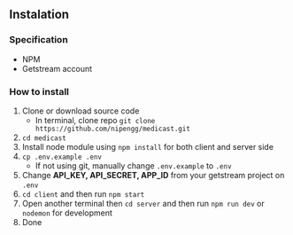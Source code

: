 ## Instalation

### Specification
- NPM
- Getstream account

### How to install

1. Clone or download source code
    - In terminal, clone repo `git clone https://github.com/nipengg/medicast.git`
2. `cd medicast`
3. Install node module using `npm install` for both client and server side
4. `cp .env.example .env`
    - If not using git, manually change `.env.example` to `.env`
5. Change **API_KEY, API_SECRET, APP_ID** from your getstream project on `.env`
6. `cd client` and then run `npm start`
7. Open another terminal then `cd server` and then run `npm run dev` or `nodemon` for development
8. Done